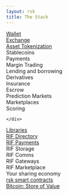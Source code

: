 ```yaml
---
layout: rsk
title: The Stack
---
```


<div class="container the-stack">


<div class="row has-unique-col">
    <div class="col">
        <div class="row rsk_blue dapps">
            <div class="col"><span><a href="/develop/apps/wallets/">Wallet</a></span></div>
            <div class="col"><span><a href="/develop/apps/exchanges/">Exchange</a></span></div>
            <div class="col"><span><a href="/tutorials/create-a-token">Asset Tokenization</a></span></div>
            <div class="col"><span>Stablecoins</span></div>
            <div class="col"><span>Payments</span></div>
            <div class="col"><span>Margin Trading</span></div>
            <div class="col"><span>Lending and borrowing</span></div>
            <div class="col"><span>Derivatives</span></div>
            <div class="col"><span>Insurance</span></div>
            <div class="col"><span>Escrow</span></div>
            <div class="col"><span>Prediction Markets</span></div>
            <div class="col"><span>Marketplaces</span></div>
            <div class="col"><span>Scoring</span></div>
        </div>

    </div>
</div>

<div class="row has-unique-col rif_blue_text">
    <div class="col"><span><a href="/libraries/">Libraries</a></span></div>
</div>

<div class="row rif_blue">
    <div class="col"><span><a href="/rif/rns/">RIF Directory</a></span></div>
    <div class="col"><span><a href="/rif/lumino/">RIF Payments</a></span></div>
    <div class="col"><span>RIF Storage</span></div>
    <div class="col"><span>RIF Comms</span></div>
    <div class="col"><span>RIF Gateways</span></div>
    <div class="col"><span>RIF Marketplace</span></div>
    <div class="col"><span>Your sharing economy</span></div>
</div>

<div class="row has-unique-col rsk_green">
    <div class="col"><span><a href="/rsk/">rsk smart contracts</a></span></div>
</div>

<div class="row has-unique-col">
    <div class="col"><span><a href="https://bitcoin.org/en/development">Bitcoin: Store of Value</a></span></div>
</div>

</div>
